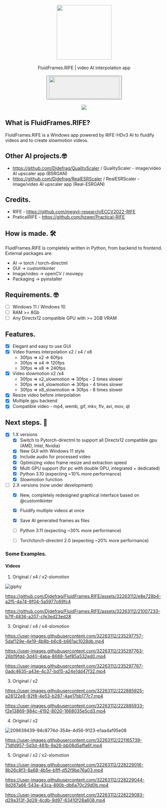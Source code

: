 <div align="center">
    <br>
    <img src="https://user-images.githubusercontent.com/32263112/216588514-0ad68175-c65e-47ee-9ca8-d163572d9be9.png" width="175"> </a> 
    <br><br>FluidFrames.RIFE | video AI interpolation app <br><br>
    <a href="https://jangystudio.itch.io/fluidframesrife">
         <button>
            <img src="https://static.itch.io/images/badge-color.svg" width="225" height="70">
        </button>
    </a>
</div>
<br>
<div align="center">
    <img src="https://github.com/Djdefrag/FluidFrames.RIFE/assets/32263112/2713229c-5b61-4bf3-9685-6a811b4df59c"> </a> 
</div>

## What is FluidFrames.RIFE?
FluidFrames.RIFE is a Windows app powered by RIFE-HDv3 AI to fluidify videos and to create slowmotion videos.

## Other AI projects.🤓
- https://github.com/Djdefrag/QualityScaler / QualityScaler - image/video AI upscaler app (BSRGAN)
- https://github.com/Djdefrag/RealESRScaler / RealESRScaler - image/video AI upscaler app (Real-ESRGAN)

## Credits.
- RIFE - https://github.com/megvii-research/ECCV2022-RIFE
- PraticalRIFE - https://github.com/hzwer/Practical-RIFE

## How is made. 🛠

FluidFrames.RIFE is completely written in Python, from backend to frontend. 
External packages are:
- AI  -> torch / torch-directml
- GUI -> customtkinter
- Image/video -> openCV / moviepy
- Packaging   -> pyinstaller

## Requirements. 🤓
- [ ] Windows 11 / Windows 10
- [ ] RAM >= 8Gb
- [ ] Any Directx12 compatible GPU with >= 2GB VRAM

## Features.
- [x] Elegant and easy to use GUI
- [x] Video frames interpolation x2 / x4 / x8
   - 30fps => x2 => 60fps
   - 30fps => x4 => 120fps
   - 30fps => x8 => 240fps
 - [x] Video slowmotion x2 /x4
   - 30fps => x2_slowmotion => 30fps - 2 times slower
   - 30fps => x4_slowmotion => 30fps - 4 times slower
   - 30fps => x8_slowmotion => 30fps - 8 times slower
- [x] Resize video before interpolation
- [x] Multiple gpu backend
- [x] Compatible video  - mp4, wemb, gif, mkv, flv, avi, mov, qt 

## Next steps. 🤫
- [x] 1.X versions
    - [x] Switch to Pytorch-directml to support all Directx12 compatible gpu (AMD, Intel, Nvidia)
    - [x] New GUI with Windows 11 style
    - [x] Include audio for processed video
    - [x] Optimizing video frame resize and extraction speed
    - [x] Multi GPU support (for pc with double GPU, integrated + dedicated)
    - [x] Python 3.10 (expecting ~10% more performance)
    - [x] Slowmotion function
- [ ] 2.X versions (now under development)
    - [x] New, completely redesigned graphical interface based on @customtkinter
    - [x] Fluidify multiple videos at once
    - [x] Save AI generated frames as files
    - [ ] Python 3.11 (expecting ~30% more performance)
    - [ ] Torch/torch-directml 2.0 (expecting ~20% more performance)


### Some Examples.
#### Videos
1. Original / x4 / x2-slomotion

![giphy](https://github.com/Djdefrag/FluidFrames.RIFE/assets/32263112/eebc82fd-8218-4f40-b969-b74c9dd6f2e8)

https://github.com/Djdefrag/FluidFrames.RIFE/assets/32263112/e8e728b4-a2f5-4a74-8f04-5a5977c69fc4

https://github.com/Djdefrag/FluidFrames.RIFE/assets/32263112/21007233-b7ff-4836-a207-cfe3ed23ed28


3. Original / x4 / x4-slomotion

https://user-images.githubusercontent.com/32263112/235297757-5daf129e-4e19-4b8b-b6c8-b661ac1028db.mp4

https://user-images.githubusercontent.com/32263112/235297763-26bf9fdd-3d40-4aba-8688-5ef85a532ed0.mp4

https://user-images.githubusercontent.com/32263112/235297767-0adc4635-a43e-4c37-bd15-a24e1dd47f32.mp4


3. Original / x2

https://user-images.githubusercontent.com/32263112/222885925-a28122e8-92f8-4e53-b287-4ae17bb177c7.mp4

https://user-images.githubusercontent.com/32263112/222885933-f2e13869-984c-4192-8020-1668035e5cd3.mp4


4. Original / x2

![209639439-94c8774d-354e-4d56-9123-e1aa4af95e08](https://user-images.githubusercontent.com/32263112/221165591-3a0fb780-3ba8-4cf5-8405-fc83eb58ee66.gif)

https://user-images.githubusercontent.com/32263112/221165739-71dfd957-5d3d-481b-9a26-bb08d5affa6f.mp4


5. Original / x2 / x2-slomotion

https://user-images.githubusercontent.com/32263112/228229016-8b26c8f3-8a68-4b5e-b1ff-d52f9be76a03.mp4

https://user-images.githubusercontent.com/32263112/228229044-9d267a66-543e-43ca-890b-db6a70c29d0b.mp4

https://user-images.githubusercontent.com/32263112/228229083-d29a313f-3d28-4cdb-9d97-63410f28a608.mp4




